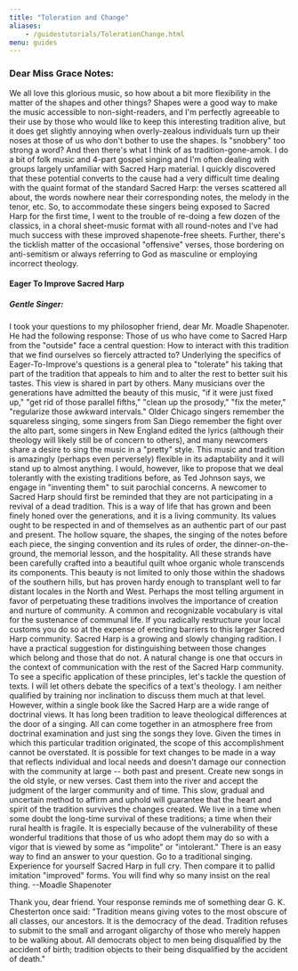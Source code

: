 ```yaml
---
title: "Toleration and Change"
aliases:
    - /guidestutorials/TolerationChange.html
menu: guides
---
```


### Dear Miss Grace Notes:
 We all love this glorious music, so how about a bit more flexibility in the matter of the shapes and other things? Shapes were a good way to make the music accessible to non-sight-readers, and I'm perfectly agreeable to their use by those who would like to keep this interesting tradition alive, but it does get slightly annoying when overly-zealous individuals turn up their noses at those of us who don't bother to use the shapes. Is "snobbery" too strong a word?
And then there's what I think of as tradition-gone-amok. I do a bit of folk music and 4-part gospel singing and I'm often dealing with groups largely unfamiliar with Sacred Harp material. I quickly discovered that these potential converts to the cause had a very difficult time dealing with the quaint format of the standard Sacred Harp: the verses scattered all about, the words nowhere near their corresponding notes, the melody in the tenor, etc. So, to accommodate these singers being exposed to Sacred Harp for the first time, I went to the trouble of re-doing a few dozen of the classics, in a choral sheet-music format with all round-notes and I've had much success with these improved shapenote-free sheets.
Further, there's the ticklish matter of the occasional "offensive" verses, those bordering on anti-semitism or always referring to God as masculine or employing incorrect theology.
#### Eager To Improve Sacred Harp

##### Gentle Singer: 
I took your questions to my philosopher friend, dear Mr. Moadle Shapenoter. He had the following response:
Those of us who have come to Sacred Harp from the "outside" face a central question: How to interact with this tradition that we find ourselves so fiercely attracted to? Underlying the specifics of Eager-To-Improve's questions is a general plea to "tolerate" his taking that part of the tradition that appeals to him and to alter the rest to better suit his tastes.
This view is shared in part by others. Many musicians over the generations have admitted the beauty of this music, "if it were just fixed up," "get rid of those parallel fifths," "clean up the prosody," "fix the meter," "regularize those awkward intervals." Older Chicago singers remember the squareless singing, some singers from San Diego remember the fight over the alto part, some singers in New England edited the lyrics (although their theology will likely still be of concern to others), and many newcomers share a desire to sing the music in a "pretty" style.
This music and tradition is amazingly (perhaps even perversely) flexible in its adaptability and it will stand up to almost anything. I would, however, like to propose that we deal tolerantly with the existing traditions before, as Ted Johnson says, we engage in "inventing them" to suit parochial concerns.
A newcomer to Sacred Harp should first be reminded that they are not participating in a revival of a dead tradition. This is a way of life that has grown and been finely honed over the generations, and it is a living community. Its values ought to be respected in and of themselves as an authentic part of our past and present.
The hollow square, the shapes, the singing of the notes before each piece, the singing convention and its rules of order, the dinner-on-the-ground, the memorial lesson, and the hospitality. All these strands have been carefully crafted into a beautiful quilt whoe organic whole transcends its components. This beauty is not limited to only those within the shadows of the southern hills, but has proven hardy enough to transplant well to far distant locales in the North and West.
Perhaps the most telling argument in favor of perpetuating these traditions involves the importance of creation and nurture of community. A common and recognizable vocabulary is vital for the sustenance of communal life. If you radically restructure your local customs you do so at the expense of erecting barriers to this larger Sacred Harp community. Sacred Harp is a growing and slowly changing radition. I have a practical suggestion for distinguishing between those changes which belong and those that do not. A natural change is one that occurs in the context of communication with the rest of the Sacred Harp community.
To see a specific application of these principles, let's tackle the question of texts. I will let others debate the specifics of a text's theology. I am neither qualified by training nor inclination to discuss them much at that level. However, within a single book like the Sacred Harp are a wide range of doctrinal views. It has long been tradition to leave theological differences at the door of a singing. All can come together in an atmosphere free from doctrinal examination and just sing the songs they love. Given the times in which this particular tradition originated, the scope of this accomplishment cannot be overstated.
It is possible for text changes to be made in a way that reflects individual and local needs and doesn't damage our connection with the community at large -- both past and present. Create new songs in the old style, or new verses. Cast them into the river and accept the judgment of the larger community and of time. This slow, gradual and uncertain method to affirm and uphold will guarantee that the heart and spirit of the tradition survives the changes created.
We live in a time when some doubt the long-time survival of these traditions; a time when their rural health is fragile. It is especially because of the vulnerability of these wonderful traditions that those of us who adopt them may do so with a vigor that is viewed by some as "impolite" or "intolerant." There is an easy way to find an answer to your question. Go to a traditional singing. Experience for yourself Sacred Harp in full cry. Then compare it to pallid imitation "improved" forms. You will find why so many insist on the real thing. --Moadle Shapenoter

Thank you, dear friend. Your response reminds me of something dear G. K. Chesterton once said: "Tradition means giving votes to the most obscure of all classes, our ancestors. It is the democracy of the dead. Tradition refuses to submit to the small and arrogant oligarchy of those who merely happen to be walking about. All democrats object to men being disqualified by the accident of birth; tradition objects to their being disqualified by the accident of death."